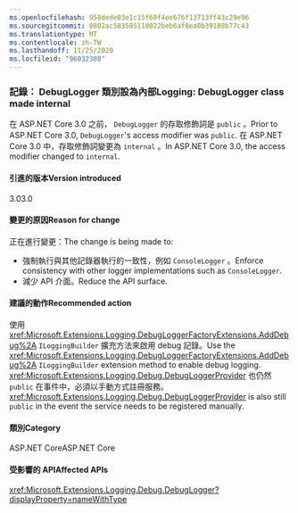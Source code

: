 ```yaml
---
ms.openlocfilehash: 958dede03e1c15f69f4ee676f13713ff43c29e96
ms.sourcegitcommit: 0802ac583585110022beb6af8ea0b39188b77c43
ms.translationtype: MT
ms.contentlocale: zh-TW
ms.lasthandoff: 11/25/2020
ms.locfileid: "96032388"
---
```

### <a name="logging-debuglogger-class-made-internal"></a><span data-ttu-id="b5d09-101">記錄： DebugLogger 類別設為內部</span><span class="sxs-lookup"><span data-stu-id="b5d09-101">Logging: DebugLogger class made internal</span></span>

<span data-ttu-id="b5d09-102">在 ASP.NET Core 3.0 之前， `DebugLogger` 的存取修飾詞是 `public` 。</span><span class="sxs-lookup"><span data-stu-id="b5d09-102">Prior to ASP.NET Core 3.0, `DebugLogger`'s access modifier was `public`.</span></span> <span data-ttu-id="b5d09-103">在 ASP.NET Core 3.0 中，存取修飾詞變更為 `internal` 。</span><span class="sxs-lookup"><span data-stu-id="b5d09-103">In ASP.NET Core 3.0, the access modifier changed to `internal`.</span></span>

#### <a name="version-introduced"></a><span data-ttu-id="b5d09-104">引進的版本</span><span class="sxs-lookup"><span data-stu-id="b5d09-104">Version introduced</span></span>

<span data-ttu-id="b5d09-105">3.0</span><span class="sxs-lookup"><span data-stu-id="b5d09-105">3.0</span></span>

#### <a name="reason-for-change"></a><span data-ttu-id="b5d09-106">變更的原因</span><span class="sxs-lookup"><span data-stu-id="b5d09-106">Reason for change</span></span>

<span data-ttu-id="b5d09-107">正在進行變更：</span><span class="sxs-lookup"><span data-stu-id="b5d09-107">The change is being made to:</span></span>

* <span data-ttu-id="b5d09-108">強制執行與其他記錄器執行的一致性，例如 `ConsoleLogger` 。</span><span class="sxs-lookup"><span data-stu-id="b5d09-108">Enforce consistency with other logger implementations such as `ConsoleLogger`.</span></span>
* <span data-ttu-id="b5d09-109">減少 API 介面。</span><span class="sxs-lookup"><span data-stu-id="b5d09-109">Reduce the API surface.</span></span>

#### <a name="recommended-action"></a><span data-ttu-id="b5d09-110">建議的動作</span><span class="sxs-lookup"><span data-stu-id="b5d09-110">Recommended action</span></span>

<span data-ttu-id="b5d09-111">使用 <xref:Microsoft.Extensions.Logging.DebugLoggerFactoryExtensions.AddDebug%2A> `ILoggingBuilder` 擴充方法來啟用 debug 記錄。</span><span class="sxs-lookup"><span data-stu-id="b5d09-111">Use the <xref:Microsoft.Extensions.Logging.DebugLoggerFactoryExtensions.AddDebug%2A> `ILoggingBuilder` extension method to enable debug logging.</span></span> <span data-ttu-id="b5d09-112"><xref:Microsoft.Extensions.Logging.Debug.DebugLoggerProvider> 也仍然 `public` 在事件中，必須以手動方式註冊服務。</span><span class="sxs-lookup"><span data-stu-id="b5d09-112"><xref:Microsoft.Extensions.Logging.Debug.DebugLoggerProvider> is also still `public` in the event the service needs to be registered manually.</span></span>

#### <a name="category"></a><span data-ttu-id="b5d09-113">類別</span><span class="sxs-lookup"><span data-stu-id="b5d09-113">Category</span></span>

<span data-ttu-id="b5d09-114">ASP.NET Core</span><span class="sxs-lookup"><span data-stu-id="b5d09-114">ASP.NET Core</span></span>

#### <a name="affected-apis"></a><span data-ttu-id="b5d09-115">受影響的 API</span><span class="sxs-lookup"><span data-stu-id="b5d09-115">Affected APIs</span></span>

<xref:Microsoft.Extensions.Logging.Debug.DebugLogger?displayProperty=nameWithType>

<!--

#### Affected APIs

`T:Microsoft.Extensions.Logging.Debug.DebugLogger`

-->
